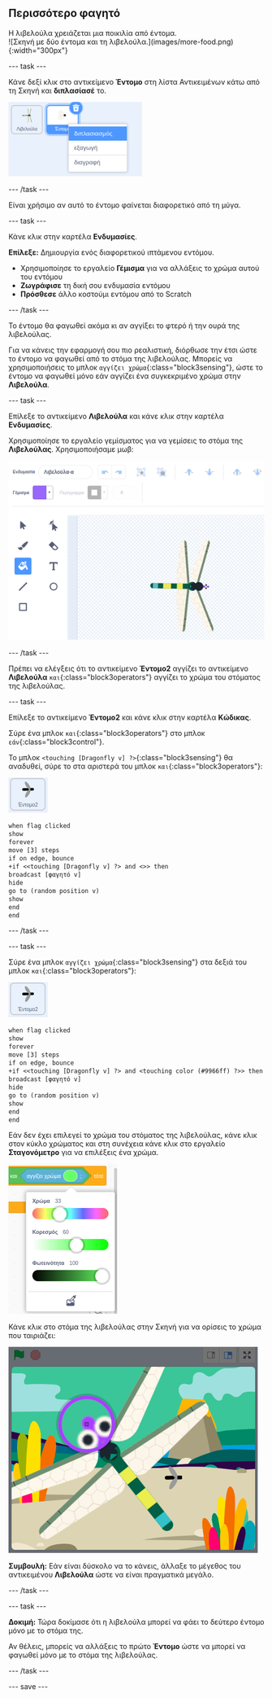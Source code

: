 ## Περισσότερο φαγητό

<div style="display: flex; flex-wrap: wrap">
<div style="flex-basis: 200px; flex-grow: 1; margin-right: 15px;">
Η λιβελούλα χρειάζεται μια ποικιλία από έντομα.
</div>
<div>
![Σκηνή με δύο έντομα και τη λιβελούλα.](images/more-food.png){:width="300px"}
</div>
</div>

--- task ---

Κάνε δεξί κλικ στο αντικείμενο **Έντομο** στη λίστα Αντικειμένων κάτω από τη Σκηνή και **διπλασίασέ** το.

![Η λίστα Αντικειμένων με επιλεγμένο το αντικείμενο έντομο και ο 'διπλασιασμός' να επισημαίνεται στο μενού.](images/duplicate-insect.png)

--- /task ---

Είναι χρήσιμο αν αυτό το έντομο φαίνεται διαφορετικό από τη μύγα.

--- task ---

Κάνε κλικ στην καρτέλα **Ενδυμασίες**.

**Επίλεξε:** Δημιουργία ενός διαφορετικού ιπτάμενου εντόμου.
+ Χρησιμοποίησε το εργαλείο **Γέμισμα** για να αλλάξεις το χρώμα αυτού του εντόμου
+ **Ζωγράφισε** τη δική σου ενδυμασία εντόμου
+ **Πρόσθεσε** άλλο κοστούμι εντόμου από το Scratch

--- /task ---

Το έντομο θα φαγωθεί ακόμα κι αν αγγίξει το φτερό ή την ουρά της λιβελούλας.

Για να κάνεις την εφαρμογή σου πιο ρεαλιστική, διόρθωσε την έτσι ώστε το έντομο να φαγωθεί από το στόμα της λιβελούλας. Μπορείς να χρησιμοποιήσεις το μπλοκ `αγγίζει χρώμα`{:class="block3sensing"}, ώστε το έντομο να φαγωθεί μόνο εάν αγγίζει ένα συγκεκριμένο χρώμα στην **Λιβελούλα**.

--- task ---

Επίλεξε το αντικείμενο **Λιβελούλα** και κάνε κλικ στην καρτέλα **Ενδυμασίες**.

Χρησιμοποίησε το εργαλείο γεμίσματος για να γεμίσεις το στόμα της **Λιβελούλας**. Χρησιμοποιήσαμε μωβ:

![Το πρόγραμμα ζωγραφικής με επιλεγμένο το εργαλείο Γεμίσματος και η ενδυμασία λιβελούλας με μωβ στόμα.](images/dragonfly-mouth-colour.png)

--- /task ---

Πρέπει να ελέγξεις ότι το αντικείμενο **Έντομο2** αγγίζει το αντικείμενο **Λιβελούλα** `και`{:class="block3operators"} αγγίζει το χρώμα του στόματος της λιβελούλας.

--- task ---

Επίλεξε το αντικείμενο **Έντομο2** και κάνε κλικ στην καρτέλα **Κώδικας**.

Σύρε ένα μπλοκ `και`{:class="block3operators"} στο μπλοκ `εάν`{:class="block3control"}.

Το μπλοκ `<touching [Dragonfly v] ?>`{:class="block3sensing"} θα αναδυθεί, σύρε το στα αριστερά του μπλοκ `και`{:class="block3operators"}:

![](images/insect2-icon.png)

```blocks3
when flag clicked
show
forever
move [3] steps 
if on edge, bounce
+if <<touching [Dragonfly v] ?> and <>> then
broadcast [φαγητό v]
hide
go to (random position v)
show
end
end
```

--- /task ---

--- task ---

Σύρε ένα μπλοκ `αγγίζει χρώμα`{:class="block3sensing"} στα δεξιά του μπλοκ `και`{:class="block3operators"}:

![](images/insect2-icon.png)

```blocks3
when flag clicked
show
forever
move [3] steps
if on edge, bounce
+if <<touching [Dragonfly v] ?> and <touching color (#9966ff) ?>> then
broadcast [φαγητό v]
hide
go to (random position v)
show
end
end
```

Εάν δεν έχει επιλεγεί το χρώμα του στόματος της λιβελούλας, κάνε κλικ στον κύκλο χρώματος και στη συνέχεια κάνε κλικ στο εργαλείο **Σταγονόμετρο** για να επιλέξεις ένα χρώμα.

![Το μενού κύκλου χρώματος με το εργαλείο σταγονόμετρο.](images/colour-eyedropper.png)

Κάνε κλικ στο στόμα της λιβελούλας στην Σκηνή για να ορίσεις το χρώμα που ταιριάζει:

![Το εργαλείο σταγονόμετρο με την επισήμανση επιλογής χρώματος να αιωρείται πάνω από το μωβ στόμα της λιβελούλας.](images/colour-select.png)

**Συμβουλή:** Εάν είναι δύσκολο να το κάνεις, άλλαξε το μέγεθος του αντικειμένου **Λιβελούλα** ώστε να είναι πραγματικά μεγάλο.

--- /task ---

--- task ---

**Δοκιμή:** Τώρα δοκίμασε ότι η λιβελούλα μπορεί να φάει το δεύτερο έντομο μόνο με το στόμα της.

Αν θέλεις, μπορείς να αλλάξεις το πρώτο **Έντομο** ώστε να μπορεί να φαγωθεί μόνο με το στόμα της λιβελούλας.

--- /task ---

--- save ---

